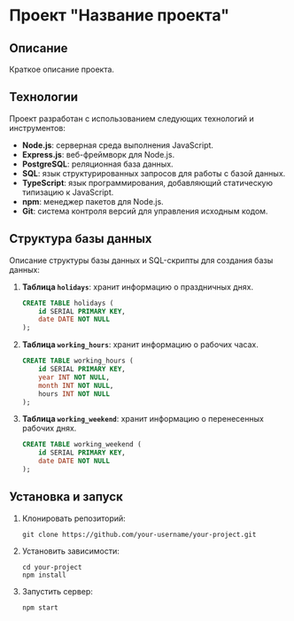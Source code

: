 # Проект "Название проекта"

## Описание

Краткое описание проекта.

## Технологии

Проект разработан с использованием следующих технологий и инструментов:

- **Node.js**: серверная среда выполнения JavaScript.
- **Express.js**: веб-фреймворк для Node.js.
- **PostgreSQL**: реляционная база данных.
- **SQL**: язык структурированных запросов для работы с базой данных.
- **TypeScript**: язык программирования, добавляющий статическую типизацию к JavaScript.
- **npm**: менеджер пакетов для Node.js.
- **Git**: система контроля версий для управления исходным кодом.

## Структура базы данных

Описание структуры базы данных и SQL-скрипты для создания базы данных:

1. **Таблица `holidays`**: хранит информацию о праздничных днях.

    ```sql
    CREATE TABLE holidays (
        id SERIAL PRIMARY KEY,
        date DATE NOT NULL
    );
    ```

2. **Таблица `working_hours`**: хранит информацию о рабочих часах.

    ```sql
    CREATE TABLE working_hours (
        id SERIAL PRIMARY KEY,
        year INT NOT NULL,
        month INT NOT NULL,
        hours INT NOT NULL
    );
    ```

3. **Таблица `working_weekend`**: хранит информацию о перенесенных рабочих днях.

    ```sql
    CREATE TABLE working_weekend (
        id SERIAL PRIMARY KEY,
        date DATE NOT NULL
    );
    ```

## Установка и запуск

1. Клонировать репозиторий:

    ```
    git clone https://github.com/your-username/your-project.git
    ```

2. Установить зависимости:

    ```
    cd your-project
    npm install
    ```

3. Запустить сервер:

    ```
    npm start
    ```

